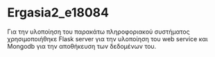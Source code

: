 # Ergasia2_e18084
Για την υλοποίηση του παρακάτω πληροφοριακού συστήματος χρησιμοποιήθηκε Flask server για την υλοποίηση του web service και Mongodb για την αποθήκευση των δεδομένων του.
